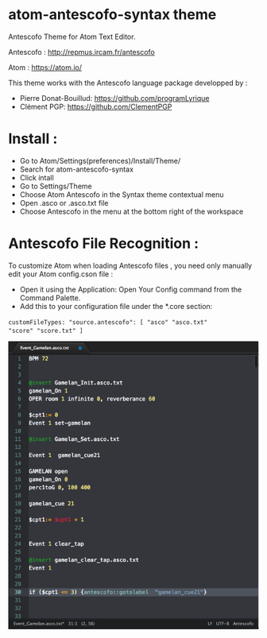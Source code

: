 # atom-antescofo-syntax theme

Antescofo Theme for Atom Text Editor.

Antescofo : http://repmus.ircam.fr/antescofo

Atom : https://atom.io/


This theme works with the Antescofo language package developped by :
- Pierre Donat-Bouillud:  https://github.com/programLyrique
- Clément PGP: https://github.com/ClementPGP

# Install : 

- Go to Atom/Settings(preferences)/Install/Theme/  
- Search for atom-antescofo-syntax
- Click intall
- Go to Settings/Theme
- Choose Atom Antescofo in the Syntax theme contextual menu
- Open .asco or .asco.txt file
- Choose Antescofo in the menu at the bottom right of the workspace

# Antescofo File Recognition :

To customize Atom when loading Antescofo files , you need only manually edit your Atom config.cson file :

- Open it using the Application: Open Your Config command from the Command Palette. 
- Add this to your configuration file under the *.core section:

<code>customFileTypes:
      "source.antescofo": [
        "asco"
        "asco.txt"
        "score"
        "score.txt"
      ]</code>
      


![A screenshot of your theme](https://github.com/nadirB/atom-antescofo-syntax/blob/master/atom-antescofo-screen-caps.png)
